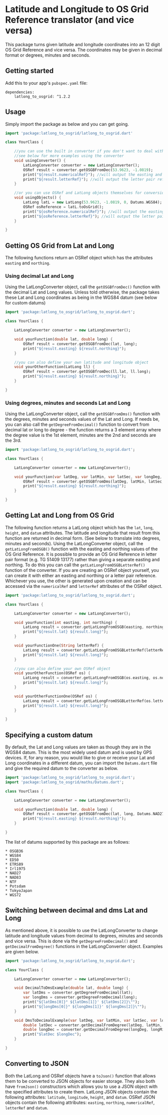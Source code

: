 # Latitude and Longitude to OS Grid Reference translator (and vice versa)

This package turns given latitude and longitude coordinates into an 12 digit OS Grid Reference and vice versa. The coordinates may be given in decimal format or degrees, minutes and seconds.

## Getting started

Add this to your app's `pubspec.yaml` file:
```
dependencies:
    latlong_to_osgrid: ^1.2.2
```

## Usage

Simply import the package as below and you can get going.

```dart
import 'package:latlong_to_osgrid/latlong_to_osgrid.dart'

class YourClass {

    //you can use the built in converter if you don't want to deal with OSRef and LatLong objects
    //see below for more examples using the converter
    void usingConverter() {
        LatLongConverter converter = new LatLongConverter();
        OSRef result = converter.getOSGBFromDec(53.9623, -1.0819);
        print("${result.numericalRef}"); //will output the easting and northing (460334 452192)
        print("${result.letterRef}"); //will output the letter pair reference (SE 60334 52192)
    }

    //or you can use OSRef and LatLong objects themselves for conversion
    void usingObjects() {
        LatLong latL = new LatLong(53.9623, -1.0819, 0, Datums.WGS84);
        OSRef osReference = latL.toOsGrid();
        print("${osReference.numericalRef}"); //will output the easting and northing as above
        print("${osReference.letterRef}"); //will output the letter pair reference as above
    }

}

```

## Getting OS Grid from Lat and Long

The following functions return an OSRef object which has the attributes `easting` and `northing`.

### Using decimal Lat and Long

Using the LatLongConverter object, call the `getOSGBfromDec()` function with the decimal Lat and Long values. Unless told otherwise, the package takes these Lat and Long coordinates as being in the WGS84 datum (see below for custom datums)

```dart
import 'package:latlong_to_osgrid/latlong_to_osgrid.dart';

class YourClass {

    LatLongConverter converter = new LatLongConverter();

    void yourFunction(double lat, double long) {
        OSRef result = converter.getOSGBfromDec(lat, long);
        print("${result.easting} ${result.northing}");
    }

    //you can also define your own latitude and longitude object
    void yourOtherFunction(LatLong ll) {
        OSRef result = converter.getOSGBfromDec(ll.lat, ll.long);
        print("${result.easting} ${result.northing}");
    }

}
```

### Using degrees, minutes and seconds Lat and Long

Using the LatLongConverter object, call the `getOSGBfromDms()` function with the degrees, minutes and seconds values of the Lat and Long. If needs be, you can also call the `getDegreeFromDecimal()` function to convert from decimal lat or long to degree - the function returns a 3 element array where the degree value is the 1st element, minutes are the 2nd and seconds are the 3rd.

```dart
import 'package:latlong_to_osgrid/latlong_to_osgrid.dart';

class YourClass {

    LatLongConverter converter = new LatLongConverter();

    void yourFunction(var latDeg, var latMin, var latSec, var longDeg, var longMin, var longSec) {
        OSRef result = converter.getOSGBfromDms(latDeg, latMin, latSec, longDeg, longMin, longSec);
        print("${result.easting} ${result.northing}");
    }

}
```

## Getting Lat and Long from OS Grid

The following function returns a LatLong object which has the `lat`, `long`, `height`, and `datum` attributes. The latitude and longitude that result from this function are returned in decimal form. (See below to translate into degrees, minutes and seconds).
Using the LatLongConverter object, call the `getLatLongFromOSGB()` function with the easting and northing values of the OS Grid Reference.
It is possible to provide an OS Grid Reference in letter pair format (e.g. TG 51409 13177) rather than giving a separate easting and northing. To do this you can call the `getLatLongFromOSGBLetterRef()` function of the converter.
If you are creating an OSRef object yourself, you can create it with either an easting and northing or a letter pair reference. Whichever you use, the other is generated upon creation and can be accessed via the `numericalRef` and `letterRef` attributes of the OSRef object.

```dart
import 'package:latlong_to_osgrid/latlong_to_osgrid.dart';

class YourClass {

    LatLongConverter converter = new LatLongConverter();

    void yourFunction(int easting, int northing) {
        LatLong result = converter.getLatLongFromOSGB(easting, northing);
        print("${result.lat} ${result.long}");
    }

    void yourFunctionOne(String letterRef) {
        LatLong result = converter.getLatLongFromOSGBLetterRef(letterRef);
        print("${result.lat} ${result.long}");
    }

    //you can also define your own OSRef object
    void yourOtherFunction(OSRef os) {
        LatLong result = converter.getLatLongFromOSGB(os.easting, os.northing);
        print("${result.lat} ${result.long}");
    }

    void yourOtherFunctionOne(OSRef os) {
        LatLong result = converter.getLatLongFromOSGBLetterRef(os.letterRef);
        print("${result.lat} ${result.long}");
    }

}
```

## Specifying a custom datum

By default, the Lat and Long values are taken as though they are in the WGS84 datum. This is the most widely used datum and is used by GPS devices. If, for any reason, you would like to give or receive your Lat and Long coordinates in a different datum, you can import the `Datums.dart` file and give the required datum to the converter as below.

```dart
import 'package:latlong_to_osgrid/latlong_to_osgrid.dart';
import 'package:latlong_to_osgrid/maths/Datums.dart';

class YourClass {

    LatLongConverter converter = new LatLongConverter();

    void yourFunction(double lat, double long) {
        OSRef result = converter.getOSGBfromDec(lat, long, Datums.NAD27);
        print("${result.easting} ${result.northing}");
    }

}

```

The list of datums supported by this package are as follows:

    * OSGB36
    * WGS84
    * ED50
    * ETRS89
    * Irl1975
    * NAD27
    * NAD83
    * NTF
    * Potsdam
    * TokyoJapan
    * WGS72

## Switching between decimal and dms Lat and Long

As mentioned above, it is possible to use the LatLongConverter to change latitude and longitude values from decimal to degrees, minutes and seconds and vice versa.
This is done via the `getDegreeFromDecimal()` and `getDecimalFromDegree()` functions in the LatLongConverter object. Examples are given below.

```dart
import 'package:latlong_to_osgrid/latlong_to_osgrid.dart';

class YourClass {

    LatLongConverter converter = new LatLongConverter();

    void DecimalToDmsExample(double lat, double long) {
        var latDms = converter.getDegreeFromDecimal(lat);
        var longDms = converter.getDegreeFromDecimal(long);
        print("${latDms[0]}° ${latDms[1]}' ${latDms[2]}\"");
        print("${longDms[0]}° ${longDms[1]}' ${longDms[2]}\"");
    }

    void DmsToDecimalExample(var latDeg, var latMin, var latSec, var longDeg, var longMin, var longSec) {
        double latDec = converter.getDecimalFromDegree(latDeg, latMin, latSec);
        double longDec = converter.getDecimalFromDegree(longDeg, longMin, longSec);
        print("$latDec $longDec");
    }

}
```

## Converting to JSON

Both the LatLong and OSRef objects have a `toJson()` function that allows them to be converted to JSON objects for easier storage. They also both have `fromJson()` constructors which allows you to use a JSON object with the specified attributes to create them.
LatLong JSON objects contain the following attributes: `latitude`, `longitude`, `height`, and `datum`.
OSRef JSON objects contain the following attributes: `easting`, `northing`, `numericalRef`, `letterRef` and `datum`.